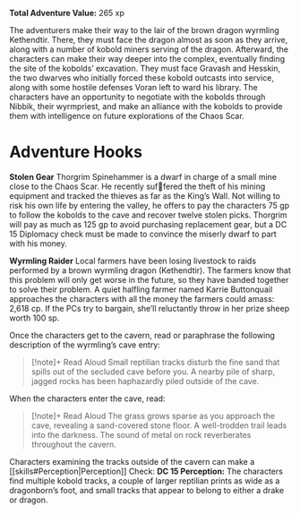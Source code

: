 
**Total Adventure Value:** 265 xp

The adventurers make their way to the lair of the brown dragon wyrmling Kethendtir. There, they must face the dragon almost as soon as they arrive, along with a number of kobold miners serving of the dragon. Afterward, the characters can make their way deeper into the complex, eventually finding the site of the kobolds’ excavation. They must face Gravash and Hesskin, the two dwarves who initially forced these kobold outcasts into service, along with some hostile defenses Voran left to ward his library. The characters have an opportunity to negotiate with the kobolds through Nibbik, their wyrmpriest, and make an alliance with the kobolds to provide them with intelligence on future explorations of the Chaos Scar. 

# Adventure Hooks
**Stolen Gear** 
Thorgrim Spinehammer is a dwarf in charge of a small mine close to the Chaos Scar. He recently suffered the theft of his mining equipment and tracked the thieves as far as the King’s Wall. Not willing to risk his own life by entering the valley, he offers to pay the characters 75 gp to follow the kobolds to the cave and recover twelve stolen picks. Thorgrim will pay as much as 125 gp to avoid purchasing replacement gear, but a DC 15 Diplomacy check must be made to convince the miserly dwarf to part with his money. 

**Wyrmling Raider** 
Local farmers have been losing livestock to raids performed by a brown wyrmling dragon (Kethendtir). The farmers know that this problem will only get worse in the future, so they have banded together to solve their problem. A quiet halfling farmer named Karrie Buttonquail approaches the characters with all the money the farmers could amass: 2,618 cp. If the PCs try to bargain, she’ll reluctantly throw in her prize sheep worth 100 sp. 

Once the characters get to the cavern, read or paraphrase the following description of the wyrmling’s cave entry: 

> [!note]+ Read Aloud
> Small reptilian tracks disturb the fine sand that spills out of the secluded cave before you. A nearby pile of sharp, jagged rocks has been haphazardly piled outside of the cave. 

When the characters enter the cave, read: 
> [!note]+ Read Aloud
> The grass grows sparse as you approach the cave, revealing a sand-covered stone floor. A well-trodden trail leads into the darkness. The sound of metal on rock reverberates throughout the cavern. 

Characters examining the tracks outside of the cavern can make a [[skills#Perception|Perception]] Check: 
	**DC 15 Perception:** The characters find multiple kobold tracks, a couple of larger reptilian prints as wide as a dragonborn’s foot, and small tracks that appear to belong to either a drake or dragon.